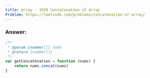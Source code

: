 ```yaml
---
title: Array - 1929 Concatenation of Array
Problem: https://leetcode.com/problems/concatenation-of-array/
---
```


### **Answer:**

```js
/**
 * @param {number[]} nums
 * @return {number[]}
 */
var getConcatenation = function (nums) {
	return nums.concat(nums)
}
```
